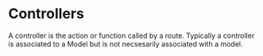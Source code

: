 # Controllers
A controller is the action or function called by a route. Typically a controller
is associated to a Model but is not necsesarily associated with a model.
